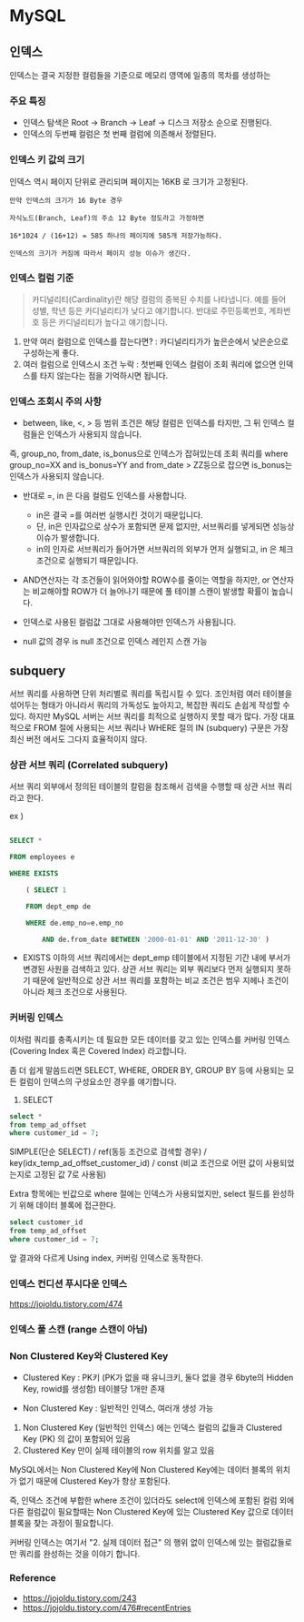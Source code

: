 # MySQL

## 인덱스 

인덱스는 결국 지정한 컬럼들을 기준으로 메모리 영역에 일종의 목차를 생성하는 

### 주요 특징 
- 인덱스 탐색은 Root -> Branch -> Leaf -> 디스크 저장소 순으로 진행된다. 
- 인덱스의 두번째 컬럼은 첫 번째 컬럼에 의존해서 정렬된다.


### 인덱스 키 값의 크기 

인덱스 역시 페이지 단위로 관리되며 페이지는 16KB 로 크기가 고정된다.

~~~
만약 인덱스의 크기가 16 Byte 경우 

자식노드(Branch, Leaf)의 주소 12 Byte 정도라고 가정하면 

16*1024 / (16+12) = 585 하나의 페이지에 585개 저장가능하다.

인덱스의 크기가 커짐에 따라서 페이지 성능 이슈가 생긴다.

~~~

### 인덱스 컬럼 기준 

> 카디널리티(Cardinality)란 해당 컬럼의 중복된 수치를 나타냅니다.
> 예를 들어 성별, 학년 등은 카디널리티가 낮다고 얘기합니다.
> 반대로 주민등록번호, 계좌번호 등은 카디널리티가 높다고 얘기합니다.

1. 만약 여러 컬럼으로 인덱스를 잡는다면? :  카디널리티가가 높은순에서 낮은순으로 구성하는게 좋다.
2. 여러 컬럼으로 인덱스시 조건 누락 : 첫번째 인덱스 컬럼이 조회 쿼리에 없으면 인덱스를 타지 않는다는 점을 기억하시면 됩니다.


### 인덱스 조회시 주의 사항

- between, like, <, > 등 범위 조건은 해당 컬럼은 인덱스를 타지만, 그 뒤 인덱스 컬럼들은 인덱스가 사용되지 않습니다.

즉, group_no, from_date, is_bonus으로 인덱스가 잡혀있는데 조회 쿼리를 where group_no=XX and is_bonus=YY and from_date > ZZ등으로 잡으면 is_bonus는 인덱스가 사용되지 않습니다. 

- 반대로 =, in 은 다음 컬럼도 인덱스를 사용합니다.
	- in은 결국 =를 여러번 실행시킨 것이기 때문입니다.
	- 단, in은 인자값으로 상수가 포함되면 문제 없지만, 서브쿼리를 넣게되면 성능상 이슈가 발생합니다.
	- in의 인자로 서브쿼리가 들어가면 서브쿼리의 외부가 먼저 실행되고, in 은 체크조건으로 실행되기 때문입니다.

- AND연산자는 각 조건들이 읽어와야할 ROW수를 줄이는 역할을 하지만, or 연산자는 비교해야할 ROW가 더 늘어나기 때문에 풀 테이블 스캔이 발생할 확률이 높습니다.

- 인덱스로 사용된 컬럼값 그대로 사용해야만 인덱스가 사용됩니다. 

- null 값의 경우 is null 조건으로 인덱스 레인지 스캔 가능



## subquery

서브 쿼리를 사용하면 단위 처리별로 쿼리를 독립시킬 수 있다. 조인처럼 여러 테이블을 섞어두는 형태가 아니라서 쿼리의 가독성도 높아지고, 
복잡한 쿼리도 손쉽게 작성할 수 있다. 하지만 MySQL 서버는 서브 쿼리를 최적으로 실행하지 못할 때가 많다. 가장 대표적으로 FROM 절에 사용되는 서브 쿼리나 WHERE 절의 IN (subquery) 구문은 가장 최신 버전 에서도 그다지 효율적이지 않다.


### 상관 서브 쿼리 (Correlated subquery)

서브 쿼리 외부에서 정의된 테이블의 칼럼을 참조해서 검색을 수행할 때 상관 서브 쿼리라고 한다.

ex ) 

~~~sql

SELECT *

FROM employees e

WHERE EXISTS

    ( SELECT 1

    FROM dept_emp de

    WHERE de.emp_no=e.emp_no

        AND de.from_date BETWEEN '2000-01-01' AND '2011-12-30' )
~~~

- EXISTS 이하의 서브 쿼리에서는 dept_emp 테이블에서 지정된 기간 내에 부서가 변경된 사원을 검색하고 있다. 
상관 서브 쿼리는 외부 쿼리보다 먼저 실행되지 못하기 때문에 일반적으로 상관 서브 쿼리를 포함하는 비교 조건은 범우 지헤나 조건이 아니라 체크 조건으로 사용된다.


### 커버링 인덱스 

이처럼 쿼리를 충족시키는 데 필요한 모든 데이터를 갖고 있는 인덱스를 커버링 인덱스 (Covering Index 혹은 Covered Index) 라고합니다.

좀 더 쉽게 말씀드리면 SELECT, WHERE, ORDER BY, GROUP BY 등에 사용되는 모든 컬럼이 인덱스의 구성요소인 경우를 얘기합니다.


1. SELECT

~~~sql
select *
from temp_ad_offset
where customer_id = 7;
~~~

SIMPLE(단순 SELECT) / ref(동등 조건으로 검색할 경우) / key(idx_temp_ad_offset_customer_id) / const (비교 조건으로 어떤 값이 사용되었는지로 고정된 값 7로 사용됨)

Extra 항목에는 빈값으로 where 절에는 인덱스가 사용되었지만, select 필드를 완성하기 위해 데이터 블록에 접근한다.


~~~sql
select customer_id
from temp_ad_offset
where customer_id = 7;
~~~

앞 결과와 다르게 Using index, 커버링 인덱스로 동작한다.


### 인덱스 컨디션 푸시다운 인덱스

https://jojoldu.tistory.com/474

### 인덱스 풀 스캔 (range 스캔이 아님)


### Non Clustered Key와 Clustered Key


- Clustered Key : PK키 (PK가 없을 때 유니크키, 둘다 없을 경우 6byte의 Hidden Key, rowid를 생성함) 테이블당 1개만 존재


- Non Clustered Key : 일반적인 인덱스, 여러개 생성 가능

1. Non Clustered Key (일반적인 인덱스) 에는 인덱스 컬럼의 값들과 Clustered Key (PK) 의 값이 포함되어 있음
2. Clustered Key 만이 실제 테이블의 row 위치를 알고 있음


MySQL에서는 Non Clustered Key에 Non Clustered Key에는 데이터 블록의 위치가 없기 때문에 Clustered Key가 항상 포함된다. 

즉, 인덱스 조건에 부합한 where 조건이 있더라도 select에 인덱스에 포함된 컬럼 외에 다른 컬럼값이 필요할때는 Non Clustered Key에 있는 Clustered Key 값으로 데이터 블록을 찾는 과정이 필요합니다.

커버링 인덱스는 여기서 "2. 실제 데이터 접근" 의 행위 없이 인덱스에 있는 컬럼값들로만 쿼리를 완성하는 것을 이야기 합니다.


### Reference

- https://jojoldu.tistory.com/243
- https://jojoldu.tistory.com/476#recentEntries
